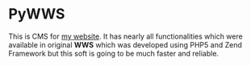 PyWWS
=====

This is CMS for [my website](http://kacperkolodziej.com/ "Kacper Kołodziej"). It has nearly all functionalities which were available in original **WWS** which was developed using PHP5 and Zend Framework but this soft is going to be much faster and reliable.
